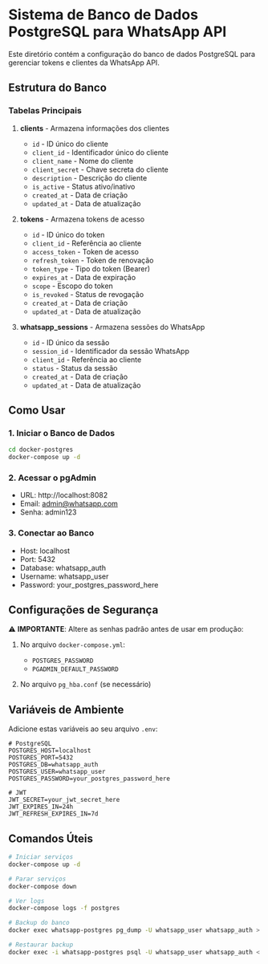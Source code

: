# Sistema de Banco de Dados PostgreSQL para WhatsApp API

Este diretório contém a configuração do banco de dados PostgreSQL para gerenciar tokens e clientes da WhatsApp API.

## Estrutura do Banco

### Tabelas Principais

1. **clients** - Armazena informações dos clientes
   - `id` - ID único do cliente
   - `client_id` - Identificador único do cliente
   - `client_name` - Nome do cliente
   - `client_secret` - Chave secreta do cliente
   - `description` - Descrição do cliente
   - `is_active` - Status ativo/inativo
   - `created_at` - Data de criação
   - `updated_at` - Data de atualização

2. **tokens** - Armazena tokens de acesso
   - `id` - ID único do token
   - `client_id` - Referência ao cliente
   - `access_token` - Token de acesso
   - `refresh_token` - Token de renovação
   - `token_type` - Tipo do token (Bearer)
   - `expires_at` - Data de expiração
   - `scope` - Escopo do token
   - `is_revoked` - Status de revogação
   - `created_at` - Data de criação
   - `updated_at` - Data de atualização

3. **whatsapp_sessions** - Armazena sessões do WhatsApp
   - `id` - ID único da sessão
   - `session_id` - Identificador da sessão WhatsApp
   - `client_id` - Referência ao cliente
   - `status` - Status da sessão
   - `created_at` - Data de criação
   - `updated_at` - Data de atualização

## Como Usar

### 1. Iniciar o Banco de Dados

```bash
cd docker-postgres
docker-compose up -d
```

### 2. Acessar o pgAdmin

- URL: http://localhost:8082
- Email: admin@whatsapp.com
- Senha: admin123

### 3. Conectar ao Banco

- Host: localhost
- Port: 5432
- Database: whatsapp_auth
- Username: whatsapp_user
- Password: your_postgres_password_here

## Configurações de Segurança

⚠️ **IMPORTANTE**: Altere as senhas padrão antes de usar em produção:

1. No arquivo `docker-compose.yml`:
   - `POSTGRES_PASSWORD`
   - `PGADMIN_DEFAULT_PASSWORD`

2. No arquivo `pg_hba.conf` (se necessário)

## Variáveis de Ambiente

Adicione estas variáveis ao seu arquivo `.env`:

```env
# PostgreSQL
POSTGRES_HOST=localhost
POSTGRES_PORT=5432
POSTGRES_DB=whatsapp_auth
POSTGRES_USER=whatsapp_user
POSTGRES_PASSWORD=your_postgres_password_here

# JWT
JWT_SECRET=your_jwt_secret_here
JWT_EXPIRES_IN=24h
JWT_REFRESH_EXPIRES_IN=7d
```

## Comandos Úteis

```bash
# Iniciar serviços
docker-compose up -d

# Parar serviços
docker-compose down

# Ver logs
docker-compose logs -f postgres

# Backup do banco
docker exec whatsapp-postgres pg_dump -U whatsapp_user whatsapp_auth > backup.sql

# Restaurar backup
docker exec -i whatsapp-postgres psql -U whatsapp_user whatsapp_auth < backup.sql
``` 